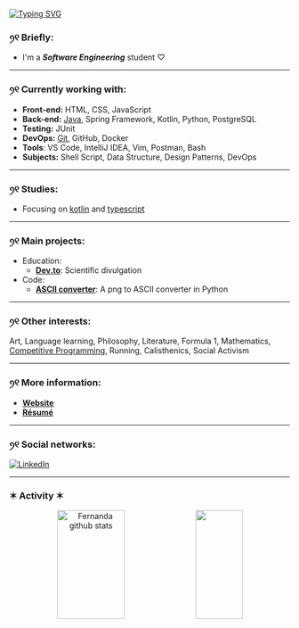 

[![Typing SVG](https://readme-typing-svg.herokuapp.com/?color=f0ebd8&size=35&center=true&vCenter=true&width=1000&lines=Hey+I'm+Maria+Fernanda;I'm+20+years+old;I'm+from+Brazil;I'm+Graduating+in+software+engineering;Be+Welcome!+:%29)](https://git.io/typing-svg)

### ꪆ୧   Briefly:

- I'm a ***Software Engineering*** student ♡

---

### ꪆ୧  Currently working with:

- **Front-end:** HTML, CSS, JavaScript
- **Back-end:** [Java](https://github.com/ferbarcante/meu-aprendizado-java), Spring Framework, Kotlin, Python, PostgreSQL
- **Testing:** JUnit
- **DevOps:** [Git](https://github.com/ferbarcante/mini-curso-git-github), GitHub, Docker
- **Tools**: VS Code, IntelliJ IDEA, Vim, Postman, Bash
- **Subjects:** Shell Script, Data Structure, Design Patterns, DevOps

---

### ꪆ୧  Studies:

- Focusing on [kotlin](https://github.com/ferbarcante/aprendendo-kotlin) and [typescript](https://github.com/ferbarcante/aprendendo-ts)

---

### ꪆ୧  Main projects:
  
- Education:
  - **[Dev.to](https://dev.to/ferbarcante)**: Scientific divulgation
- Code:
  - **[ASCII converter](https://github.com/ferbarcante/ASCII-converter)**: A png to ASCII converter in Python
    
---

### ꪆ୧  Other interests:

Art, Language learning, Philosophy, Literature, Formula 1, Mathematics, [Competitive Programming](https://github.com/ferbarcante/competitive-programming), Running, Calisthenics, Social Activism

---

### ꪆ୧ More information:

- **[Website](https://ferbarcante.github.io/)**
- **[Résumé](https://drive.google.com/file/d/1pik5iCqOGaza5aGD0vHmhAo1TvgHYHPR/view?usp=sharing)**

---

### ꪆ୧  Social networks:

[![LinkedIn](https://img.shields.io/static/v1?label=&message=LinkedIn%20&color=2867B2&logo=LinkedIn&style=flat-square&logoColor=white)](https://www.linkedin.com/in/maria-fernanda-pereira-bar%C3%A7ante-7b7726216/)



---

### ✶  Activity  ✶


<div align="center">  
  <img width="49%" height="195px" src="https://github-readme-stats.vercel.app/api?username=ferbarcante&show_icons=true&count_private=true&hide_border=true&title_color=f0ebd8&icon_color=3e5c76&text_color=f0ebd8&bg_color=0d1117" alt="Fernanda github stats" /> 
  <img width="41%" height="195px" src="https://github-readme-stats.vercel.app/api/top-langs/?username=ferbarcante&layout=compact&hide_border=true&title_color=f0ebd8&text_color=f0ebd8&bg_color=0d1117" />
</div>
